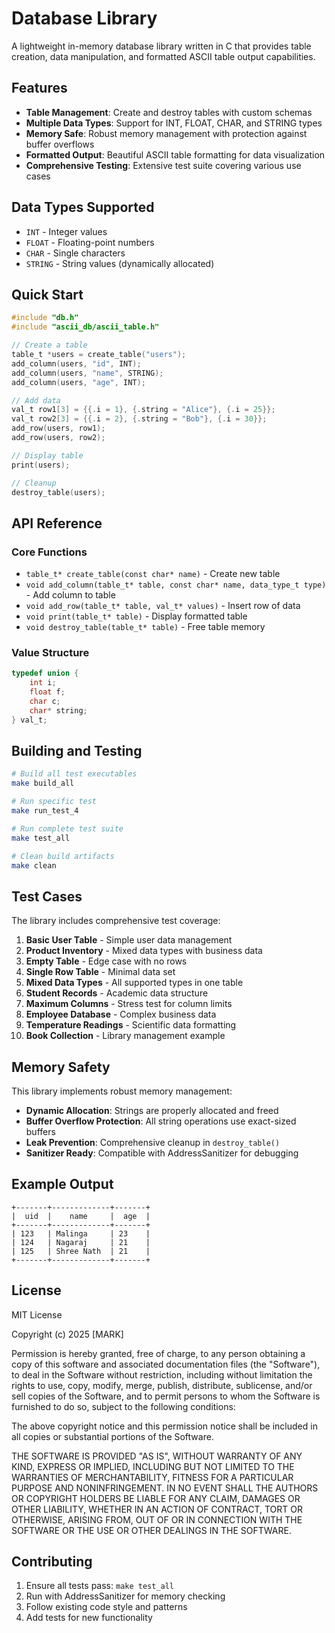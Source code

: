 
# Database Library

A lightweight in-memory database library written in C that provides table creation, data manipulation, and formatted ASCII table output capabilities.

## Features

- **Table Management**: Create and destroy tables with custom schemas
- **Multiple Data Types**: Support for INT, FLOAT, CHAR, and STRING types
- **Memory Safe**: Robust memory management with protection against buffer overflows
- **Formatted Output**: Beautiful ASCII table formatting for data visualization
- **Comprehensive Testing**: Extensive test suite covering various use cases

## Data Types Supported

- `INT` - Integer values
- `FLOAT` - Floating-point numbers  
- `CHAR` - Single characters
- `STRING` - String values (dynamically allocated)

## Quick Start

```c
#include "db.h"
#include "ascii_db/ascii_table.h"

// Create a table
table_t *users = create_table("users");
add_column(users, "id", INT);
add_column(users, "name", STRING);
add_column(users, "age", INT);

// Add data
val_t row1[3] = {{.i = 1}, {.string = "Alice"}, {.i = 25}};
val_t row2[3] = {{.i = 2}, {.string = "Bob"}, {.i = 30}};
add_row(users, row1);
add_row(users, row2);

// Display table
print(users);

// Cleanup
destroy_table(users);
```

## API Reference

### Core Functions

- `table_t* create_table(const char* name)` - Create new table
- `void add_column(table_t* table, const char* name, data_type_t type)` - Add column to table
- `void add_row(table_t* table, val_t* values)` - Insert row of data
- `void print(table_t* table)` - Display formatted table
- `void destroy_table(table_t* table)` - Free table memory

### Value Structure

```c
typedef union {
    int i;
    float f;
    char c;
    char* string;
} val_t;
```

## Building and Testing

```bash
# Build all test executables
make build_all

# Run specific test
make run_test_4

# Run complete test suite
make test_all

# Clean build artifacts
make clean
```

## Test Cases

The library includes comprehensive test coverage:

1. **Basic User Table** - Simple user data management
2. **Product Inventory** - Mixed data types with business data
3. **Empty Table** - Edge case with no rows
4. **Single Row Table** - Minimal data set
5. **Mixed Data Types** - All supported types in one table
6. **Student Records** - Academic data structure
7. **Maximum Columns** - Stress test for column limits
8. **Employee Database** - Complex business data
9. **Temperature Readings** - Scientific data formatting
10. **Book Collection** - Library management example

## Memory Safety

This library implements robust memory management:

- **Dynamic Allocation**: Strings are properly allocated and freed
- **Buffer Overflow Protection**: All string operations use exact-sized buffers
- **Leak Prevention**: Comprehensive cleanup in `destroy_table()`
- **Sanitizer Ready**: Compatible with AddressSanitizer for debugging

## Example Output

```
+-------+-------------+-------+
|  uid  |    name     |  age  |
+-------+-------------+-------+
| 123   | Malinga     | 23    |
| 124   | Nagaraj     | 21    |
| 125   | Shree Nath  | 21    |
+-------+-------------+-------+
```

## License

MIT License

Copyright (c) 2025 [MARK]

Permission is hereby granted, free of charge, to any person obtaining a copy
of this software and associated documentation files (the "Software"), to deal
in the Software without restriction, including without limitation the rights
to use, copy, modify, merge, publish, distribute, sublicense, and/or sell
copies of the Software, and to permit persons to whom the Software is
furnished to do so, subject to the following conditions:

The above copyright notice and this permission notice shall be included in all
copies or substantial portions of the Software.

THE SOFTWARE IS PROVIDED "AS IS", WITHOUT WARRANTY OF ANY KIND, EXPRESS OR
IMPLIED, INCLUDING BUT NOT LIMITED TO THE WARRANTIES OF MERCHANTABILITY,
FITNESS FOR A PARTICULAR PURPOSE AND NONINFRINGEMENT. IN NO EVENT SHALL THE
AUTHORS OR COPYRIGHT HOLDERS BE LIABLE FOR ANY CLAIM, DAMAGES OR OTHER
LIABILITY, WHETHER IN AN ACTION OF CONTRACT, TORT OR OTHERWISE, ARISING FROM,
OUT OF OR IN CONNECTION WITH THE SOFTWARE OR THE USE OR OTHER DEALINGS IN THE
SOFTWARE.
## Contributing

1. Ensure all tests pass: `make test_all`
2. Run with AddressSanitizer for memory checking
3. Follow existing code style and patterns
4. Add tests for new functionality

